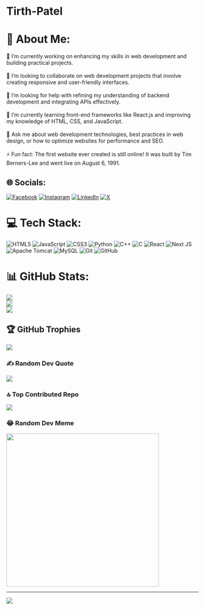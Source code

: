 # Tirth-Patel
# 💫 About Me:
🔭 I’m currently working on enhancing my skills in web development and building practical projects.<br><br>👯 I’m looking to collaborate on web development projects that involve creating responsive and user-friendly interfaces.<br><br>🤝 I’m looking for help with refining my understanding of backend development and integrating APIs effectively.<br><br>🌱 I’m currently learning front-end frameworks like React.js and improving my knowledge of HTML, CSS, and JavaScript.<br><br>💬 Ask me about web development technologies, best practices in web design, or how to optimize websites for performance and SEO.<br><br>⚡ Fun fact: The first website ever created is still online! It was built by Tim Berners-Lee and went live on August 6, 1991.


## 🌐 Socials:
[![Facebook](https://img.shields.io/badge/Facebook-%231877F2.svg?logo=Facebook&logoColor=white)](https://facebook.com/profile.php?id=100010166107943) [![Instagram](https://img.shields.io/badge/Instagram-%23E4405F.svg?logo=Instagram&logoColor=white)](https://instagram.com/_tirth.patel_02/) [![LinkedIn](https://img.shields.io/badge/LinkedIn-%230077B5.svg?logo=linkedin&logoColor=white)](https://linkedin.com/in/tirth-patel-594a76250/) [![X](https://img.shields.io/badge/X-black.svg?logo=X&logoColor=white)](https://x.com/_tirth_patel_02) 

# 💻 Tech Stack:
![HTML5](https://img.shields.io/badge/html5-%23E34F26.svg?style=for-the-badge&logo=html5&logoColor=white) ![JavaScript](https://img.shields.io/badge/javascript-%23323330.svg?style=for-the-badge&logo=javascript&logoColor=%23F7DF1E) ![CSS3](https://img.shields.io/badge/css3-%231572B6.svg?style=for-the-badge&logo=css3&logoColor=white) ![Python](https://img.shields.io/badge/python-3670A0?style=for-the-badge&logo=python&logoColor=ffdd54) ![C++](https://img.shields.io/badge/c++-%2300599C.svg?style=for-the-badge&logo=c%2B%2B&logoColor=white) ![C](https://img.shields.io/badge/c-%2300599C.svg?style=for-the-badge&logo=c&logoColor=white) ![React](https://img.shields.io/badge/react-%2320232a.svg?style=for-the-badge&logo=react&logoColor=%2361DAFB) ![Next JS](https://img.shields.io/badge/Next-black?style=for-the-badge&logo=next.js&logoColor=white) ![Apache Tomcat](https://img.shields.io/badge/apache%20tomcat-%23F8DC75.svg?style=for-the-badge&logo=apache-tomcat&logoColor=black) ![MySQL](https://img.shields.io/badge/mysql-4479A1.svg?style=for-the-badge&logo=mysql&logoColor=white) ![Git](https://img.shields.io/badge/git-%23F05033.svg?style=for-the-badge&logo=git&logoColor=white) ![GitHub](https://img.shields.io/badge/github-%23121011.svg?style=for-the-badge&logo=github&logoColor=white)
# 📊 GitHub Stats:
![](https://github-readme-stats.vercel.app/api?username=TirthWillLearn&theme=dark&hide_border=false&include_all_commits=true&count_private=true)<br/>
![](https://github-readme-streak-stats.herokuapp.com/?user=TirthWillLearn&theme=dark&hide_border=false)<br/>
![](https://github-readme-stats.vercel.app/api/top-langs/?username=TirthWillLearn&theme=dark&hide_border=false&include_all_commits=true&count_private=true&layout=compact)

## 🏆 GitHub Trophies
![](https://github-profile-trophy.vercel.app/?username=TirthWillLearn&theme=radical&no-frame=false&no-bg=false&margin-w=4)

### ✍️ Random Dev Quote
![](https://quotes-github-readme.vercel.app/api?type=horizontal&theme=radical)

### 🔝 Top Contributed Repo
![](https://github-contributor-stats.vercel.app/api?username=TirthWillLearn&limit=5&theme=dark&combine_all_yearly_contributions=true)

### 😂 Random Dev Meme
<img src='https://memer-new.vercel.app/' style="height: 400px;"/>

---
[![](https://visitcount.itsvg.in/api?id=TirthWillLearn&icon=0&color=0)](https://visitcount.itsvg.in)

<!-- Proudly created with GPRM ( https://gprm.itsvg.in ) -->
